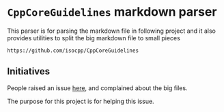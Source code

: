 # `CppCoreGuidelines` markdown parser

This parser is for parsing the markdown file in following project and it also
provides utilities to split the big markdown file to small pieces

```
https://github.com/isocpp/CppCoreGuidelines
```

## Initiatives

People raised an issue
[here](https://github.com/isocpp/CppCoreGuidelines/issues/923), and complained
about the big files.

The purpose for this project is for helping this issue.

